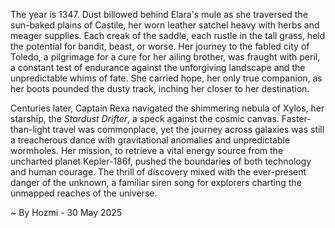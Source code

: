 
The year is 1347.  Dust billowed behind Elara's mule as she traversed the sun-baked plains of Castile, her worn leather satchel heavy with herbs and meager supplies.  Each creak of the saddle, each rustle in the tall grass, held the potential for bandit, beast, or worse.  Her journey to the fabled city of Toledo, a pilgrimage for a cure for her ailing brother, was fraught with peril, a constant test of endurance against the unforgiving landscape and the unpredictable whims of fate.  She carried hope, her only true companion, as her boots pounded the dusty track, inching her closer to her destination.


Centuries later, Captain Rexa navigated the shimmering nebula of Xylos, her starship, the *Stardust Drifter*, a speck against the cosmic canvas.  Faster-than-light travel was commonplace, yet the journey across galaxies was still a treacherous dance with gravitational anomalies and unpredictable wormholes.  Her mission, to retrieve a vital energy source from the uncharted planet Kepler-186f, pushed the boundaries of both technology and human courage. The thrill of discovery mixed with the ever-present danger of the unknown, a familiar siren song for explorers charting the unmapped reaches of the universe.

~ By Hozmi - 30 May 2025
